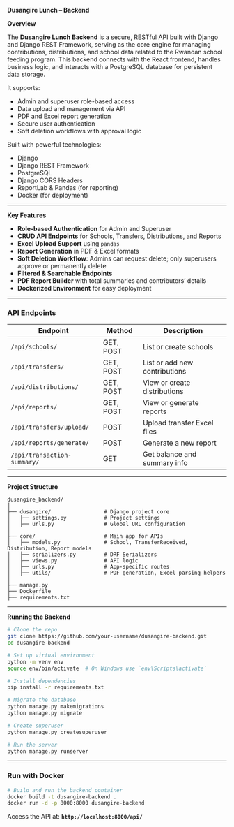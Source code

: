 
**Dusangire Lunch – Backend**

**Overview**

The **Dusangire Lunch Backend** is a secure, RESTful API built with Django and Django REST Framework, serving as the core engine for managing contributions, distributions, and school data related to the Rwandan school feeding program. This backend connects with the React frontend, handles business logic, and interacts with a PostgreSQL database for persistent data storage.

It supports:

* Admin and superuser role-based access
* Data upload and management via API
* PDF and Excel report generation
* Secure user authentication
* Soft deletion workflows with approval logic

Built with powerful technologies:

* Django
* Django REST Framework
* PostgreSQL
* Django CORS Headers
* ReportLab & Pandas (for reporting)
* Docker (for deployment)

---

**Key Features**

*  **Role-based Authentication** for Admin and Superuser
*  **CRUD API Endpoints** for Schools, Transfers, Distributions, and Reports
*  **Excel Upload Support** using `pandas`
*  **Report Generation** in PDF & Excel formats
*  **Soft Deletion Workflow**: Admins can request delete; only superusers approve or permanently delete
*  **Filtered & Searchable Endpoints**
*  **PDF Report Builder** with total summaries and contributors’ details
*  **Dockerized Environment** for easy deployment

---

### **API Endpoints**

| Endpoint                    | Method    | Description                   |
| --------------------------- | --------- | ----------------------------- |
| `/api/schools/`             | GET, POST | List or create schools        |
| `/api/transfers/`           | GET, POST | List or add new contributions |
| `/api/distributions/`       | GET, POST | View or create distributions  |
| `/api/reports/`             | GET, POST | View or generate reports      |
| `/api/transfers/upload/`    | POST      | Upload transfer Excel files   |
| `/api/reports/generate/`    | POST      | Generate a new report         |
| `/api/transaction-summary/` | GET       | Get balance and summary info  |

---

**Project Structure**

```
dusangire_backend/
│
├── dusangire/                 # Django project core
│   ├── settings.py            # Project settings
│   ├── urls.py                # Global URL configuration
│
├── core/                      # Main app for APIs
│   ├── models.py              # School, TransferReceived, Distribution, Report models
│   ├── serializers.py         # DRF Serializers
│   ├── views.py               # API logic
│   ├── urls.py                # App-specific routes
│   ├── utils/                 # PDF generation, Excel parsing helpers
│
├── manage.py
├── Dockerfile
├── requirements.txt
```

---

**Running the Backend**

```bash
# Clone the repo
git clone https://github.com/your-username/dusangire-backend.git
cd dusangire-backend

# Set up virtual environment
python -m venv env
source env/bin/activate  # On Windows use `env\Scripts\activate`

# Install dependencies
pip install -r requirements.txt

# Migrate the database
python manage.py makemigrations
python manage.py migrate

# Create superuser
python manage.py createsuperuser

# Run the server
python manage.py runserver
```

---

### **Run with Docker**

```bash
# Build and run the backend container
docker build -t dusangire-backend .
docker run -d -p 8000:8000 dusangire-backend
```

Access the API at:
**`http://localhost:8000/api/`**

